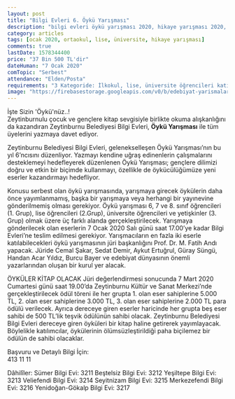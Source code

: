 ```yaml
---
layout: post
title: "Bilgi Evleri 6. Öykü Yarışması"
description: "bilgi evleri öykü yarışması 2020, hikaye yarışması 2020, hikaye yarışmaları, öykü yarışmaları"
category: articles
tags: [ocak 2020, ortaokul, lise, üniversite, hikaye yarışması]
comments: true
lastDate: 1578344400
price: "37 Bin 500 TL'dir"
dateHuman: "7 Ocak 2020"
comTopic: "Serbest"
attendance: "Elden/Posta"
requirements: "3 Kategoride: İlkokul, lise, üniversite öğrencileri katılabilir"
image: "https://firebasestorage.googleapis.com/v0/b/edebiyat-yarismalari.appspot.com/o/bilgi-evleri-6-oyku-yarismasi-2020.jpg?alt=media&token=128843ba-a48d-4d8e-a231-b0f8049b03fb"
---
```


İşte Sizin 'Öykü'nüz..!  
Zeytinburnulu çocuk ve gençlere kitap sevgisiyle birlikte okuma alışkanlığını da kazandıran Zeytinburnu Belediyesi Bilgi Evleri, **Öykü Yarışması** ile tüm üyelerini yazmaya davet ediyor. 
 
Zeytinburnu Belediyesi Bilgi Evleri, gelenekselleşen Öykü Yarışması’nın bu yıl 6’ncısını düzenliyor. Yazmayı kendine uğraş edinenlerin çalışmalarını desteklemeyi hedefleyerek düzenlenen Öykü Yarışması; gençlere dilimizi doğru ve etkin bir biçimde kullanmayı, özellikle de öykücülüğümüze yeni eserler kazandırmayı hedefliyor.

Konusu serbest olan öykü yarışmasında, yarışmaya girecek öykülerin daha önce yayımlanmamış, başka bir yarışmaya veya herhangi bir yayınevine gönderilmemiş olması gerekiyor. Öykü yarışması 6, 7 ve 8. sınıf öğrencileri (1. Grup), lise öğrencileri (2.Grup), üniversite öğrencileri ve yetişkinler (3. Grup) olmak üzere üç farklı alanda gerçekleştirilecek. Yarışmaya gönderilecek olan eserlerin 7 Ocak 2020 Salı günü saat 17.00’ye kadar Bilgi Evleri’ne teslim edilmesi gerekiyor. Yarışmacıların en fazla iki eserle katılabilecekleri öykü yarışmasının jüri başkanlığını Prof. Dr. M. Fatih Andı yapacak. Jüride Cemal Şakar, Sedat Demir, Aykut Ertuğrul, Güray Süngü, Handan Acar Yıldız, Burcu Bayer ve edebiyat dünyasının önemli yazarlarından oluşan bir kurul yer alacak.

ÖYKÜLER KİTAP OLACAK
Jüri değerlendirmesi sonucunda 7 Mart 2020 Cumartesi günü saat 19.00’da Zeytinburnu Kültür ve Sanat Merkezi’nde gerçekleştirilecek ödül töreni ile her grupta 1. olan eser sahiplerine 5.000 TL, 2. olan eser sahiplerine 3.000 TL, 3. olan eser sahiplerine 2.000 TL para ödülü verilecek. Ayrıca dereceye giren eserler haricinde her grupta beş eser sahibi de 500 TL’lik teşvik ödülünün sahibi olacak. Zeytinburnu Belediyesi Bilgi Evleri dereceye giren öyküleri bir kitap haline getirerek yayımlayacak. Böylelikle katılımcılar, öykülerinin ölümsüzleştirildiği paha biçilemez bir ödülün de sahibi olacaklar.

Başvuru ve Detaylı Bilgi İçin:  
413 11 11

Dâhilîler:
Sümer Bilgi Evi: 3211
Beştelsiz Bilgi Evi: 3212
Yeşiltepe Bilgi Evi: 3213
Veliefendi Bilgi Evi: 3214
Seyitnizam Bilgi Evi: 3215
Merkezefendi Bilgi Evi: 3216
Yenidoğan-Gökalp Bilgi Evi: 3217